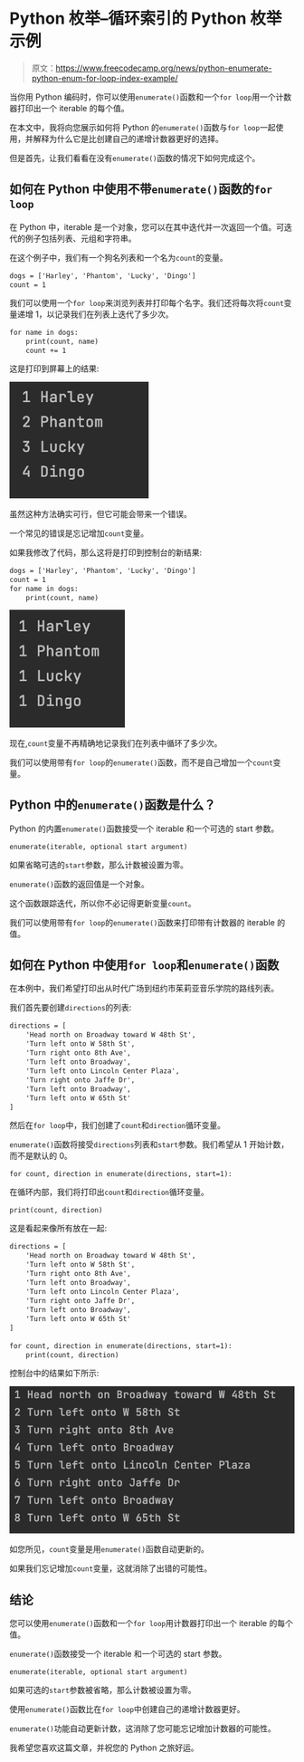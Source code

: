 # Python 枚举–循环索引的 Python 枚举示例

> 原文：<https://www.freecodecamp.org/news/python-enumerate-python-enum-for-loop-index-example/>

当你用 Python 编码时，你可以使用`enumerate()`函数和一个`for loop`用一个计数器打印出一个 iterable 的每个值。

在本文中，我将向您展示如何将 Python 的`enumerate()`函数与`for loop`一起使用，并解释为什么它是比创建自己的递增计数器更好的选择。

但是首先，让我们看看在没有`enumerate()`函数的情况下如何完成这个。

## 如何在 Python 中使用不带`enumerate()`函数的`for loop`

在 Python 中，iterable 是一个对象，您可以在其中迭代并一次返回一个值。可迭代的例子包括列表、元组和字符串。

在这个例子中，我们有一个狗名列表和一个名为`count`的变量。

```
dogs = ['Harley', 'Phantom', 'Lucky', 'Dingo']
count = 1
```

我们可以使用一个`for loop`来浏览列表并打印每个名字。我们还将每次将`count`变量递增 1，以记录我们在列表上迭代了多少次。

```
for name in dogs:
    print(count, name)
    count += 1
```

这是打印到屏幕上的结果:

![Screen-Shot-2021-09-22-at-3.12.05-AM](img/e9799a350c233dafaba16dd98f6f00c6.png)

虽然这种方法确实可行，但它可能会带来一个错误。

一个常见的错误是忘记增加`count`变量。

如果我修改了代码，那么这将是打印到控制台的新结果:

```
dogs = ['Harley', 'Phantom', 'Lucky', 'Dingo']
count = 1
for name in dogs:
    print(count, name)
```

![Screen-Shot-2021-09-22-at-3.15.00-AM](img/9a1c10acefa75c24e8ba696133bbc5c9.png)

现在,`count`变量不再精确地记录我们在列表中循环了多少次。

我们可以使用带有`for loop`的`enumerate()`函数，而不是自己增加一个`count`变量。

## Python 中的`enumerate()`函数是什么？

Python 的内置`enumerate()`函数接受一个 iterable 和一个可选的 start 参数。

```
enumerate(iterable, optional start argument)
```

如果省略可选的`start`参数，那么计数被设置为零。

`enumerate()`函数的返回值是一个对象。

这个函数跟踪迭代，所以你不必记得更新变量`count`。

我们可以使用带有`for loop`的`enumerate()`函数来打印带有计数器的 iterable 的值。

## 如何在 Python 中使用`for loop`和`enumerate()`函数

在本例中，我们希望打印出从时代广场到纽约市茱莉亚音乐学院的路线列表。

我们首先要创建`directions`的列表:

```
directions = [
    'Head north on Broadway toward W 48th St',
    'Turn left onto W 58th St',
    'Turn right onto 8th Ave',
    'Turn left onto Broadway',
    'Turn left onto Lincoln Center Plaza',
    'Turn right onto Jaffe Dr',
    'Turn left onto Broadway',
    'Turn left onto W 65th St'
]
```

然后在`for loop`中，我们创建了`count`和`direction`循环变量。

`enumerate()`函数将接受`directions`列表和`start`参数。我们希望从 1 开始计数，而不是默认的 0。

```
for count, direction in enumerate(directions, start=1):
```

在循环内部，我们将打印出`count`和`direction`循环变量。

```
print(count, direction)
```

这是看起来像所有放在一起:

```
directions = [
    'Head north on Broadway toward W 48th St',
    'Turn left onto W 58th St',
    'Turn right onto 8th Ave',
    'Turn left onto Broadway',
    'Turn left onto Lincoln Center Plaza',
    'Turn right onto Jaffe Dr',
    'Turn left onto Broadway',
    'Turn left onto W 65th St'
]

for count, direction in enumerate(directions, start=1):
    print(count, direction)
```

控制台中的结果如下所示:

![Screen-Shot-2021-09-22-at-3.52.27-AM](img/528520fb5007068de8fb20465c5b7a38.png)

如您所见，`count`变量是用`enumerate()`函数自动更新的。

如果我们忘记增加`count`变量，这就消除了出错的可能性。

## 结论

您可以使用`enumerate()`函数和一个`for loop`用计数器打印出一个 iterable 的每个值。

`enumerate()`函数接受一个 iterable 和一个可选的 start 参数。

```
enumerate(iterable, optional start argument)
```

如果可选的`start`参数被省略，那么计数被设置为零。

使用`enumerate()`函数比在`for loop`中创建自己的递增计数器更好。

`enumerate()`功能自动更新计数，这消除了您可能忘记增加计数器的可能性。

我希望您喜欢这篇文章，并祝您的 Python 之旅好运。